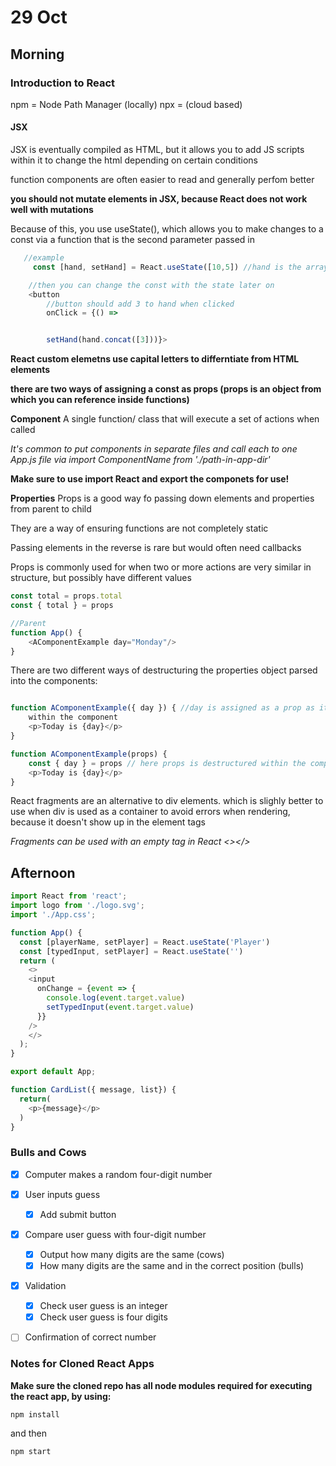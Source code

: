 # 29 Oct

## Morning

### Introduction to React
npm = Node Path Manager (locally)
npx = (cloud based)

#### JSX
JSX is eventually compiled as HTML, but it allows you to add JS scripts within it to change the html depending on certain conditions

function components are often easier to read and generally perfom better

**you should not mutate elements in JSX, because React does not work well with mutations**

Because of this, you use useState(), which allows you to make changes to a const via a function that is the second parameter passed in

``` js
   //example
     const [hand, setHand] = React.useState([10,5]) //hand is the array variable, and setHand is used to change the state of hand without mutating the original variable

    //then you can change the const with the state later on
    <button
        //button should add 3 to hand when clicked
        onClick = {() =>


        setHand(hand.concat([3]))}>
```

**React custom elemetns use capital letters to differntiate from HTML elements**


**there are two ways of assigning a const as props (props is an object from which you can reference inside functions)**

**Component** A single function/ class that will execute a set of actions when called

*It's common to put components in separate files and call each to one App.js file via import ComponentName from './path-in-app-dir'*

**Make sure to use import React and export the componets for use!**


**Properties**
Props is a good way fo passing down elements and properties from parent to child

They are a way of ensuring functions are not completely static

Passing elements in the reverse is rare but would often need callbacks

Props is commonly used for when two or more actions are very similar in structure, but possibly have different values

``` js
const total = props.total
const { total } = props

//Parent
function App() {
    <AComponentExample day="Monday"/>
}
```

There are two different ways of destructuring the properties object parsed into the components:

``` js

function AComponentExample({ day }) { //day is assigned as a prop as it's parsed in, which can then be used in AComponentExample
    within the component
    <p>Today is {day}</p>
}

```

``` js
function AComponentExample(props) {
    const { day } = props // here props is destructured within the component
    <p>Today is {day}</p>
}

```
React fragments are an alternative to div elements. which is slighly better to use when div is used as a container to avoid errors when rendering, because it doesn't show up in the element tags

*Fragments can be used with an empty tag in React <></>*




## Afternoon

```js
import React from 'react';
import logo from './logo.svg';
import './App.css';

function App() {
  const [playerName, setPlayer] = React.useState('Player')
  const [typedInput, setPlayer] = React.useState('')
  return (
    <>
    <input
      onChange = {event => {
        console.log(event.target.value)
        setTypedInput(event.target.value)
      }}
    />
    </>
  );
}

export default App;

function CardList({ message, list}) {
  return(
    <p>{message}</p>
  )
}

```


### Bulls and Cows

* [x] Computer makes a random four-digit number
* [x] User inputs guess
    * [x] Add submit button

* [x] Compare user guess with four-digit number
    * [x] Output how many digits are the same (cows)
    * [x] How many digits are the same and in the correct position (bulls)

* [x] Validation
    * [x] Check user guess is an integer
    * [x] Check user guess is four digits

* [ ] Confirmation of correct number


### Notes for Cloned React Apps

**Make sure the cloned repo has all node modules required for executing the react app, by using:**

```
npm install
```

and then

```
npm start
```
